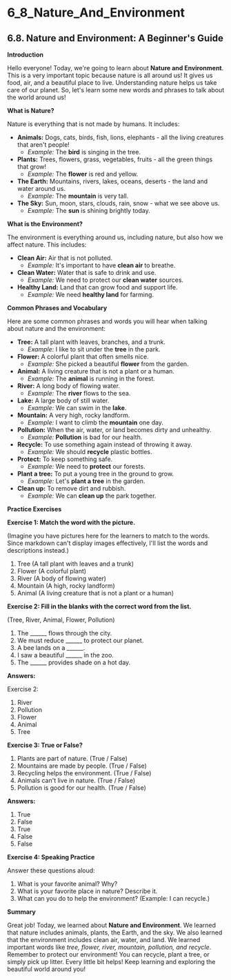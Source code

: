 # 6_8_Nature_And_Environment

## 6.8. Nature and Environment: A Beginner's Guide

**Introduction**

Hello everyone! Today, we're going to learn about **Nature and Environment**. This is a very important topic because nature is all around us! It gives us food, air, and a beautiful place to live. Understanding nature helps us take care of our planet. So, let's learn some new words and phrases to talk about the world around us!

**What is Nature?**

Nature is everything that is not made by humans. It includes:

*   **Animals:** Dogs, cats, birds, fish, lions, elephants - all the living creatures that aren't people!
    *   *Example:* The **bird** is singing in the tree.
*   **Plants:** Trees, flowers, grass, vegetables, fruits - all the green things that grow!
    *   *Example:* The **flower** is red and yellow.
*   **The Earth:** Mountains, rivers, lakes, oceans, deserts - the land and water around us.
    *   *Example:* The **mountain** is very tall.
*   **The Sky:** Sun, moon, stars, clouds, rain, snow - what we see above us.
    *   *Example:* The **sun** is shining brightly today.

**What is the Environment?**

The environment is everything around us, including nature, but also how we affect nature. This includes:

*   **Clean Air:** Air that is not polluted.
    *   *Example:* It's important to have **clean air** to breathe.
*   **Clean Water:** Water that is safe to drink and use.
    *   *Example:* We need to protect our **clean water** sources.
*   **Healthy Land:** Land that can grow food and support life.
    *   *Example:* We need **healthy land** for farming.

**Common Phrases and Vocabulary**

Here are some common phrases and words you will hear when talking about nature and the environment:

*   **Tree:** A tall plant with leaves, branches, and a trunk.
    *   *Example:* I like to sit under the **tree** in the park.
*   **Flower:** A colorful plant that often smells nice.
    *   *Example:* She picked a beautiful **flower** from the garden.
*   **Animal:** A living creature that is not a plant or a human.
    *   *Example:* The **animal** is running in the forest.
*   **River:** A long body of flowing water.
    *   *Example:* The **river** flows to the sea.
*   **Lake:** A large body of still water.
    *   *Example:* We can swim in the **lake**.
*   **Mountain:** A very high, rocky landform.
    *   *Example:* I want to climb the **mountain** one day.
*   **Pollution:** When the air, water, or land becomes dirty and unhealthy.
    *   *Example:* **Pollution** is bad for our health.
*   **Recycle:** To use something again instead of throwing it away.
    *   *Example:* We should **recycle** plastic bottles.
*   **Protect:** To keep something safe.
    *   *Example:* We need to **protect** our forests.
*   **Plant a tree:** To put a young tree in the ground to grow.
    *   *Example:* Let's **plant a tree** in the garden.
*   **Clean up:** To remove dirt and rubbish.
    *   *Example:* We can **clean up** the park together.

**Practice Exercises**

**Exercise 1: Match the word with the picture.**

(Imagine you have pictures here for the learners to match to the words. Since markdown can't display images effectively, I'll list the words and descriptions instead.)

1.  Tree (A tall plant with leaves and a trunk)
2.  Flower (A colorful plant)
3.  River (A body of flowing water)
4.  Mountain (A high, rocky landform)
5.  Animal (A living creature that is not a plant or a human)

**Exercise 2: Fill in the blanks with the correct word from the list.**

(Tree, River, Animal, Flower, Pollution)

1.  The ______ flows through the city.
2.  We must reduce ______ to protect our planet.
3.  A bee lands on a ______.
4.  I saw a beautiful ______ in the zoo.
5.  The ______ provides shade on a hot day.

**Answers:**

Exercise 2:

1.  River
2.  Pollution
3.  Flower
4.  Animal
5.  Tree

**Exercise 3: True or False?**

1.  Plants are part of nature. (True / False)
2.  Mountains are made by people. (True / False)
3.  Recycling helps the environment. (True / False)
4.  Animals can't live in nature. (True / False)
5.  Pollution is good for our health. (True / False)

**Answers:**

1. True
2. False
3. True
4. False
5. False

**Exercise 4: Speaking Practice**

Answer these questions aloud:

1. What is your favorite animal? Why?
2. What is your favorite place in nature? Describe it.
3. What can you do to help the environment? (Example: I can recycle.)

**Summary**

Great job! Today, we learned about **Nature and Environment**. We learned that nature includes animals, plants, the Earth, and the sky. We also learned that the environment includes clean air, water, and land. We learned important words like *tree, flower, river, mountain, pollution, and recycle*. Remember to protect our environment! You can recycle, plant a tree, or simply pick up litter. Every little bit helps! Keep learning and exploring the beautiful world around you!

